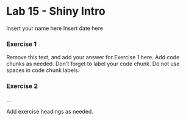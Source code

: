 Lab 15 - Shiny Intro
================
Insert your name here
Insert date here

### Exercise 1

Remove this text, and add your answer for Exercise 1 here. Add code chunks as needed. Don't forget to label your code chunk. Do not use spaces in code chunk labels.

### Exercise 2

...

Add exercise headings as needed.
